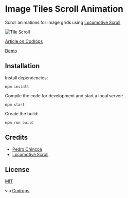 # Image Tiles Scroll Animation

Scroll animations for image grids using [Locomotive Scroll](https://locomotivemtl.github.io/locomotive-scroll/).

![Tile Scroll](https://dvqlxo2m2q99q.cloudfront.net/000_clients/1433290/page/w1000-1433290iRz0qxu5.jpg)

[Article on Codrops](https://tympanus.net/codrops/?p=51396)

[Demo](http://tympanus.net/Development/TileScroll/)


## Installation

Install dependencies:

```
npm install
```

Compile the code for development and start a local server:

```
npm start
```

Create the build:

```
npm run build
```

## Credits

- [Pedro Chincoa](https://pedrochincoa.portfoliobox.net/primarycolor)
- [Locomotive Scroll](https://locomotivemtl.github.io/locomotive-scroll/)


## License
[MIT](LICENSE)

via [Codrops](http://www.codrops.com)





